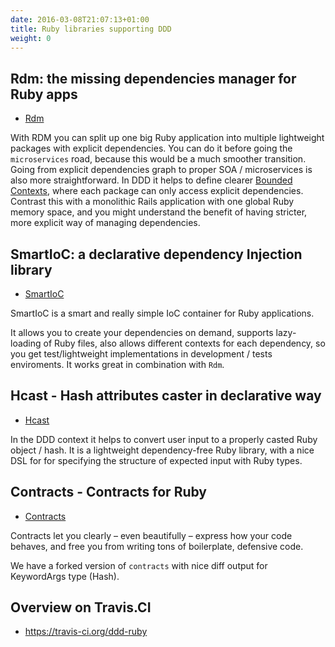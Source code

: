 ```yaml
---
date: 2016-03-08T21:07:13+01:00
title: Ruby libraries supporting DDD
weight: 0
---
```



## Rdm: the missing dependencies manager for Ruby apps

- <a href="https://ddd-ruby.github.io/rdm/" target="_blank">Rdm</a>

With RDM you can split up one big Ruby application into multiple lightweight packages with explicit dependencies. You can do it before going the `microservices` road, because this would be a much smoother transition. Going from explicit dependencies graph to proper SOA / microservices is also more straightforward. In DDD it helps to define clearer [Bounded Contexts](http://martinfowler.com/bliki/BoundedContext.html), where each package can only access explicit dependencies. Contrast this with a monolithic Rails application with one global Ruby memory space, and you might understand the benefit of having stricter, more explicit way of managing dependencies.


## SmartIoC: a declarative dependency Injection library

- <a href="https://ddd-ruby.github.io/smart_ioc/" target="_blank">SmartIoC</a>

SmartIoC is a smart and really simple IoC container for Ruby applications.

It allows you to create your dependencies on demand, supports lazy-loading of Ruby files, also allows different contexts for each dependency, so you get test/lightweight implementations in development / tests enviroments. It works great in combination with `Rdm`.



## Hcast - Hash attributes caster in declarative way

- <a href="https://ddd-ruby.github.io/hcast/" target="_blank">Hcast</a>

In the DDD context it helps to convert user input to a properly casted Ruby object / hash. It is a lightweight dependency-free Ruby library, with a nice DSL for for specifying the structure of expected input with Ruby types.


## Contracts - Contracts for Ruby

- <a href="https://ddd-ruby.github.io/contracts.ruby/" target="_blank">Contracts</a>

Contracts let you clearly – even beautifully – express how your code behaves, and free you from writing tons of boilerplate, defensive code.

We have a forked version of `contracts` with nice diff output for KeywordArgs type (Hash).



## Overview on Travis.CI

- https://travis-ci.org/ddd-ruby
